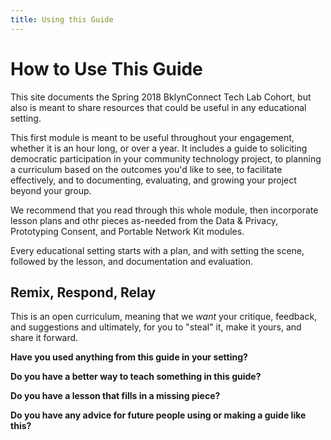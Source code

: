 ```yaml
---
title: Using this Guide
---
```


# How to Use This Guide

This site documents the Spring 2018 BklynConnect Tech Lab Cohort, but also is meant to share resources that could be useful in any educational setting. 

This first module is meant to be useful throughout your engagement, whether it is an hour long, or over a year. It includes a guide to soliciting democratic participation in your community technology project, to planning a curriculum based on the outcomes you'd like to see, to facilitate effectively, and to documenting, evaluating, and growing your project beyond your group. 

We recommend that you read through this whole module, then incorporate lesson plans and othr pieces as-needed from the Data & Privacy, Prototyping Consent, and Portable Network Kit modules. 

Every educational setting starts with a plan, and with setting the scene, followed by the lesson, and documentation and evaluation. 

## Remix, Respond, Relay 

This is an open curriculum, meaning that we *want* your critique, feedback, and suggestions and ultimately, for you to "steal" it, make it yours, and share it forward. 

**Have you used anything from this guide in your setting?**

**Do you have a better way to teach something in this guide?**

**Do you have a lesson that fills in a missing piece?**

**Do you have any advice for future people using or making a guide like this?**
